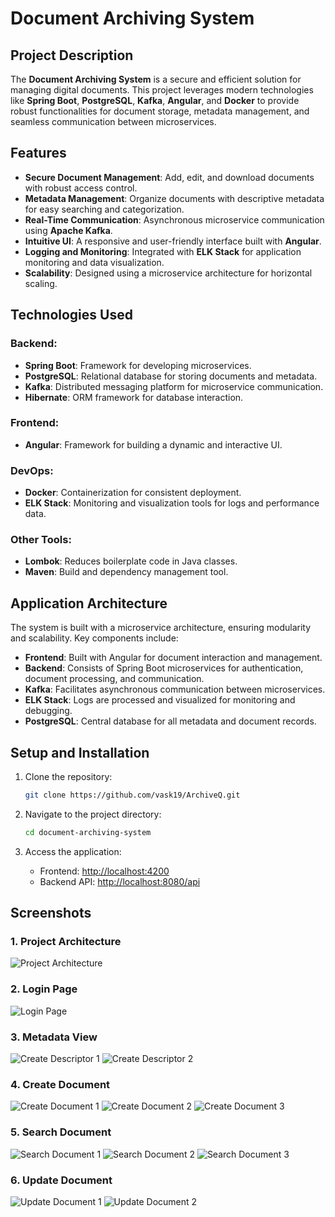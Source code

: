 # Document Archiving System

## Project Description

The **Document Archiving System** is a secure and efficient solution for managing digital documents. This project leverages modern technologies like **Spring Boot**, **PostgreSQL**, **Kafka**, **Angular**, and **Docker** to provide robust functionalities for document storage, metadata management, and seamless communication between microservices.

## Features

- **Secure Document Management**: Add, edit, and download documents with robust access control.
- **Metadata Management**: Organize documents with descriptive metadata for easy searching and categorization.
- **Real-Time Communication**: Asynchronous microservice communication using **Apache Kafka**.
- **Intuitive UI**: A responsive and user-friendly interface built with **Angular**.
- **Logging and Monitoring**: Integrated with **ELK Stack** for application monitoring and data visualization.
- **Scalability**: Designed using a microservice architecture for horizontal scaling.

## Technologies Used

### Backend:
- **Spring Boot**: Framework for developing microservices.
- **PostgreSQL**: Relational database for storing documents and metadata.
- **Kafka**: Distributed messaging platform for microservice communication.
- **Hibernate**: ORM framework for database interaction.

### Frontend:
- **Angular**: Framework for building a dynamic and interactive UI.

### DevOps:
- **Docker**: Containerization for consistent deployment.
- **ELK Stack**: Monitoring and visualization tools for logs and performance data.

### Other Tools:
- **Lombok**: Reduces boilerplate code in Java classes.
- **Maven**: Build and dependency management tool.

## Application Architecture

The system is built with a microservice architecture, ensuring modularity and scalability. Key components include:

- **Frontend**: Built with Angular for document interaction and management.
- **Backend**: Consists of Spring Boot microservices for authentication, document processing, and communication.
- **Kafka**: Facilitates asynchronous communication between microservices.
- **ELK Stack**: Logs are processed and visualized for monitoring and debugging.
- **PostgreSQL**: Central database for all metadata and document records.

## Setup and Installation

1. Clone the repository:
   ```bash
   git clone https://github.com/vask19/ArchiveQ.git
   ```

2. Navigate to the project directory:
   ```bash
   cd document-archiving-system
   ```
4. Access the application:
   - Frontend: [http://localhost:4200](http://localhost:4200)
   - Backend API: [http://localhost:8080/api](http://localhost:8080/api)

## Screenshots

### 1. Project Architecture
![Project Architecture](screenshots/project.png)

### 2. Login Page
![Login Page](screenshots/login.png)

### 3. Metadata View
![Create Descriptor 1](screenshots/descriptor.png)
![Create Descriptor 2](screenshots/descriptor2.png)

### 4. Create Document
![Create Document 1](screenshots/create.png)
![Create Document 2](screenshots/create2.png)
![Create Document 3](screenshots/create3.png)

### 5. Search Document
![Search Document 1](screenshots/search.png)
![Search Document 2](screenshots/search1.png)
![Search Document 3](screenshots/search3.png)

### 6. Update Document
![Update Document 1](screenshots/update1.png)
![Update Document 2](screenshots/update2.png)
